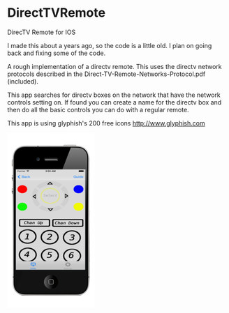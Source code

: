 DirectTVRemote
==============

DirecTV Remote for IOS

I made this about a years ago, so the code is a little old. I plan on going back and fixing some of the code.  

A rough implementation of a directv remote.  This uses the directv network protocols described in the Direct-TV-Remote-Networks-Protocol.pdf (included). 

This app searches for directv boxes on the network that have the network controls setting on. If found you can create a name for the directv box and then do all the basic controls you can do with a regular remote.

This app is using glyphish's 200 free icons http://www.glyphish.com

![ScreenShot](remote.png)